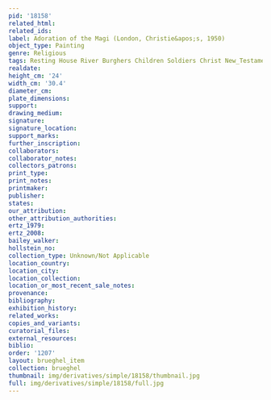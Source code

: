 ```yaml
---
pid: '18158'
related_html: 
related_ids: 
label: Adoration of the Magi (London, Christie&apos;s, 1950)
object_type: Painting
genre: Religious
tags: Resting House River Burghers Children Soldiers Christ New_Testament Virgin_Mary
realdate: 
height_cm: '24'
width_cm: '30.4'
diameter_cm: 
plate_dimensions: 
support: 
drawing_medium: 
signature: 
signature_location: 
support_marks: 
further_inscription: 
collaborators: 
collaborator_notes: 
collectors_patrons: 
print_type: 
print_notes: 
printmaker: 
publisher: 
states: 
our_attribution: 
other_attribution_authorities: 
ertz_1979: 
ertz_2008: 
bailey_walker: 
hollstein_no: 
collection_type: Unknown/Not Applicable
location_country: 
location_city: 
location_collection: 
location_or_most_recent_sale_notes: 
provenance: 
bibliography: 
exhibition_history: 
related_works: 
copies_and_variants: 
curatorial_files: 
external_resources: 
biblio: 
order: '1207'
layout: brueghel_item
collection: brueghel
thumbnail: img/derivatives/simple/18158/thumbnail.jpg
full: img/derivatives/simple/18158/full.jpg
---
```

